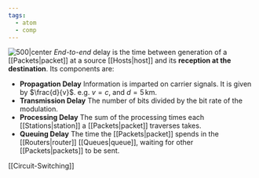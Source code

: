 ```yaml
---
tags:
  - atom
  - comp
---
```


![500|center](delay-components.excalidraw)
*End-to-end* delay is the time between generation of a [[Packets|packet]] at a source [[Hosts|host]] and its **reception at the destination**. Its components are:
- **Propagation Delay**
  Information is imparted on carrier signals. It is given by $\frac{d}{v}$.
  e.g. $v=c$, and $d = 5\,\text{km}$.
- **Transmission Delay**
  The number of bits divided by the bit rate of the modulation.
- **Processing Delay**
  The sum of the processing times each [[Stations|station]] a [[Packets|packet]] traverses takes.
- **Queuing Delay**
  The time the [[Packets|packet]] spends in the [[Routers|router]] [[Queues|queue]], waiting for other [[Packets|packets]] to be sent.

[[Circuit-Switching]]